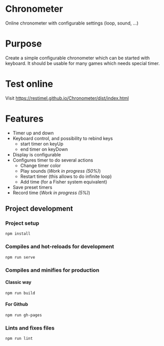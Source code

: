 # Chronometer
Online chronometer with configurable settings (loop, sound, ...)

# Purpose
Create a simple configurable chronometer which can be started with keyboard.
It should be usable for many games which needs special timer.

# Test online
Visit https://restimel.github.io/Chronometer/dist/index.html

# Features
* Timer up and down
* Keyboard control, and possibility to rebind keys
    * start timer on keyUp
    * end timer on keyDown
* Display is configurable
* Configures timer to do several actions
    * Change timer color
    * Play sounds (_Work in progress (50%)_)
    * Restart timer (this allows to do infinite loop)
    * Add time (for a Fisher system equivalent)
* Save preset timers
* Record time (_Work in progress (5%)_)

## Project development
### Project setup
```
npm install
```

### Compiles and hot-reloads for development
```
npm run serve
```

### Compiles and minifies for production
#### Classic way
```
npm run build
```

#### For Github
```
npm run gh-pages
```

### Lints and fixes files
```
npm run lint
```
